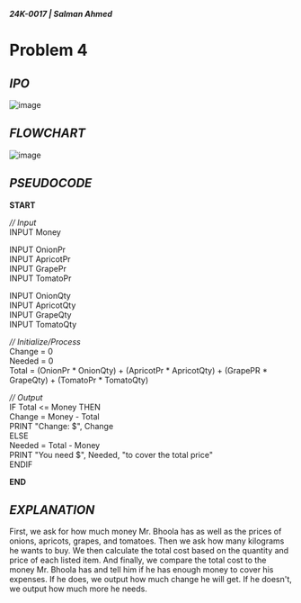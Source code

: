 ***24K-0017 | Salman Ahmed***

# Problem 4

## *IPO*

![image](https://github.com/user-attachments/assets/6bd27c0d-ae18-4a67-a823-50560524fc13)

## *FLOWCHART*

![image](https://github.com/user-attachments/assets/86bd9c6a-cfba-4c19-bf85-38c1c60e2622)

## *PSEUDOCODE*

**START**

*// Input*\
INPUT Money

INPUT OnionPr\
INPUT ApricotPr\
INPUT GrapePr\
INPUT TomatoPr

INPUT OnionQty\
INPUT ApricotQty\
INPUT GrapeQty\
INPUT TomatoQty

*// Initialize/Process*\
Change = 0\
Needed = 0\
Total = (OnionPr * OnionQty) + (ApricotPr * ApricotQty) + (GrapePR * GrapeQty) + (TomatoPr * TomatoQty)

*// Output*\
IF Total <= Money THEN\
  Change = Money - Total\
    PRINT "Change: $", Change\
ELSE\
  Needed = Total - Money\
    PRINT "You need $", Needed, "to cover the total price"\
ENDIF

**END**

## *EXPLANATION*

First, we ask for how much money Mr. Bhoola has as well as the prices of onions, apricots, grapes, and tomatoes. Then we ask how many kilograms he wants to buy. We then calculate the total cost based on the quantity and price of each listed item. And finally, we compare the total cost to the money Mr. Bhoola has and tell him if he has enough money to cover his expenses. If he does, we output how much change he will get. If he doesn't, we output how much more he needs.
